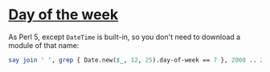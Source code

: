 [1]: https://rosettacode.org/wiki/Day_of_the_week

# [Day of the week][1]

As Perl 5, except `DateTime` is built-in, so you don't need to download a module of that name:

```perl
say join ' ', grep { Date.new($_, 12, 25).day-of-week == 7 }, 2008 .. 2121;
```